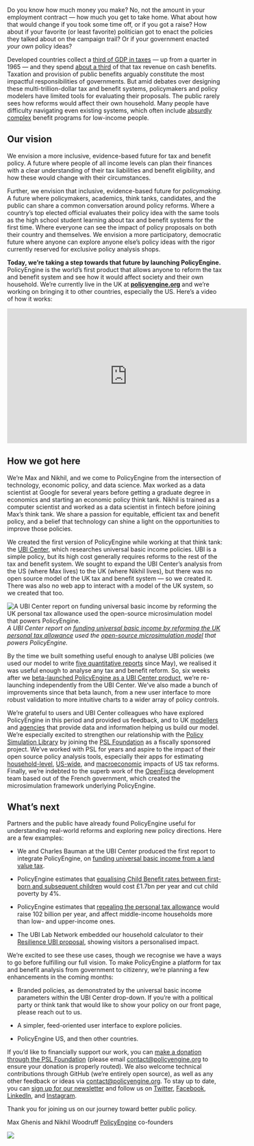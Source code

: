 Do you know how much money you make? No, not the amount in your employment contract — how much you get to take home. What about how that would change if you took some time off, or if you got a raise? How about if your favorite (or least favorite) politician got to enact the policies they talked about on the campaign trail? Or if your government enacted *your own* policy ideas?

Developed countries collect a [third of GDP in taxes](https://www.oecd.org/tax/tax-policy/revenue-statistics-highlights-brochure.pdf) — up from a quarter in 1965 — and they spend [about a third](https://www.oecd.org/els/soc/OECD2020-Social-Expenditure-SOCX-Update.pdf) of that tax revenue on cash benefits. Taxation and provision of public benefits arguably constitute the most impactful responsibilities of governments. But amid debates over designing these multi-trillion-dollar tax and benefit systems, policymakers and policy modelers have limited tools for evaluating their proposals. The public rarely sees how reforms would affect their own household. Many people have difficulty navigating even existing systems, which often include [absurdly complex](https://www.youtube.com/watch?v=HLIH7ukbE2I) benefit programs for low-income people.

## Our vision

We envision a more inclusive, evidence-based future for tax and benefit policy. A future where people of all income levels can plan their finances with a clear understanding of their tax liabilities and benefit eligibility, and how these would change with their circumstances.

Further, we envision that inclusive, evidence-based future for *policymaking.* A future where policymakers, academics, think tanks, candidates, and the public can share a common conversation around policy reforms. Where a country’s top elected official evaluates their policy idea with the same tools as the high school student learning about tax and benefit systems for the first time. Where everyone can see the impact of policy proposals on both their country and themselves. We envision a more participatory, democratic future where anyone can explore anyone else’s policy ideas with the rigor currently reserved for exclusive policy analysis shops.

**Today, we’re taking a step towards that future by launching PolicyEngine.** PolicyEngine is the world’s first product that allows anyone to reform the tax and benefit system and see how it would affect society and their own household. We’re currently live in the UK at [**policyengine.org**](http://policyengine.org) and we’re working on bringing it to other countries, especially the US. Here’s a video of how it works:

<center><iframe width="560" height="315" src="https://www.youtube.com/embed/nTIzJ-mzkno" frameborder="0" allowfullscreen></iframe></center>

## How we got here

We’re Max and Nikhil, and we come to PolicyEngine from the intersection of technology, economic policy, and data science. Max worked as a data scientist at Google for several years before getting a graduate degree in economics and starting an economic policy think tank. Nikhil is trained as a computer scientist and worked as a data scientist in fintech before joining Max’s think tank. We share a passion for equitable, efficient tax and benefit policy, and a belief that technology can shine a light on the opportunities to improve those policies.

We created the first version of PolicyEngine while working at that think tank: the [UBI Center](http://ubicenter.org), which researches universal basic income policies. UBI is a simple policy, but its high cost generally requires reforms to the rest of the tax and benefit system. We sought to expand the UBI Center’s analysis from the US (where Max lives) to the UK (where Nikhil lives), but there was no open source model of the UK tax and benefit system — so we created it. There was also no web app to interact with a model of the UK system, so we created that too.

![A UBI Center report on [funding universal basic income by reforming the UK personal tax allowance](https://www.ubicenter.org/personal-allowance) used the [open-source microsimulation model](https://github.com/PolicyEngine/openfisca-uk) that powers PolicyEngine.](https://cdn-images-1.medium.com/max/3164/0*u2MatZNQhvAplTLa)*A UBI Center report on [funding universal basic income by reforming the UK personal tax allowance](https://www.ubicenter.org/personal-allowance) used the [open-source microsimulation model](https://github.com/PolicyEngine/openfisca-uk) that powers PolicyEngine.*

By the time we built something useful enough to analyse UBI policies (we used our model to write [five quantitative reports](https://www.ubicenter.org/tag/uk/) since May), we realised it was useful enough to analyse any tax and benefit reform. So, six weeks after we [beta-launched PolicyEngine as a UBI Center product](https://www.ubicenter.org/introducing-policyengine), we’re re-launching independently from the UBI Center. We’ve also made a bunch of improvements since that beta launch, from a new user interface to more robust validation to more intuitive charts to a wider array of policy controls.

We’re grateful to users and UBI Center colleagues who have explored PolicyEngine in this period and provided us feedback, and to UK [modellers](https://www.iser.essex.ac.uk/files/projects/UKMOD/EUROMOD_country_report.pdf) and [agencies](https://ukdataservice.ac.uk/) that provide data and information helping us build our model. We’re especially excited to strengthen our relationship with the [Policy Simulation Library](http://pslmodels.org) by joining the [PSL Foundation](http://psl-foundation.org) as a fiscally sponsored project. We’ve worked with PSL for years and aspire to the impact of their open source policy analysis tools, especially their apps for estimating [household-level](https://compute.studio/PSLmodels/Tax-Cruncher/), [US-wide](https://compute.studio/PSLmodels/Tax-Brain), and [macroeconomic](https://compute.studio/PSLmodels/OG-USA) impacts of US tax reforms. Finally, we’re indebted to the superb work of the [OpenFisca](http://openfisca.org) development team based out of the French government, which created the microsimulation framework underlying PolicyEngine.

## What’s next

Partners and the public have already found PolicyEngine useful for understanding real-world reforms and exploring new policy directions. Here are a few examples:

* We and Charles Bauman at the UBI Center produced the first report to integrate PolicyEngine, on [funding universal basic income from a land value tax](https://www.ubicenter.org/uk-lvt).

* PolicyEngine estimates that [equalising Child Benefit rates between first-born and subsequent children](https://uk.policyengine.org/population-impact?CB_additional=21.15) would cost £1.7bn per year and cut child poverty by 4%.

* PolicyEngine estimates that [repealing the personal tax allowance](https://uk.policyengine.org/population-impact?personal_allowance=0) would raise 102 billion per year, and affect middle-income households more than low- and upper-income ones.

* The UBI Lab Network embedded our household calculator to their [Resilience UBI proposal](https://www.ubilabnetwork.org/resilience-ubi), showing visitors a personalised impact.

We’re excited to see these use cases, though we recognise we have a ways to go before fulfilling our full vision. To make PolicyEngine a platform for tax and benefit analysis from government to citizenry, we’re planning a few enhancements in the coming months:

* Branded policies, as demonstrated by the universal basic income parameters within the UBI Center drop-down. If you’re with a political party or think tank that would like to show your policy on our front page, please reach out to us.

* A simpler, feed-oriented user interface to explore policies.

* PolicyEngine US, and then other countries.

If you’d like to financially support our work, you can [make a donation through the PSL Foundation](https://opencollective.com/psl) (please email [contact@policyengine.org](mailto:contact@policyengine.org) to ensure your donation is properly routed). We also welcome technical contributions through GitHub (we’re entirely open source), as well as any other feedback or ideas via [contact@policyengine.org](mailto:contact@policyengine.org). To stay up to date, you can [sign up for our newsletter](https://mailchi.mp/7b89fef927ca/general) and follow us on [Twitter](http://twitter.com/thepolicyengine), [Facebook](http://facebook.com/thepolicyengine), [LinkedIn](https://linkedin.com/company/thepolicyengine), and [Instagram](http://instagram.com/policyengine).

Thank you for joining us on our journey toward better public policy.

Max Ghenis and Nikhil Woodruff
[PolicyEngine](http://policyengine.org) co-founders

![](https://cdn-images-1.medium.com/max/2000/1*sKPTtD2QzO5FZQNdyRP-YQ.png)
